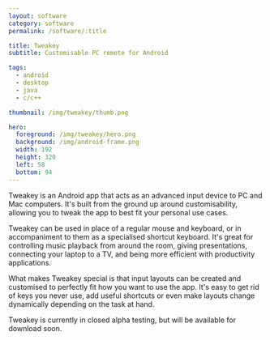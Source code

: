 ```yaml
---
layout: software
category: software
permalink: /software/:title

title: Tweakey
subtitle: Customisable PC remote for Android

tags:
  - android
  - desktop
  - java
  - c/c++

thumbnail: /img/tweakey/thumb.png

hero:
  foreground: /img/tweakey/hero.png
  background: /img/android-frame.png
  width: 192
  height: 320
  left: 58
  bottom: 94
---
```

Tweakey is an Android app that acts as an advanced input device to PC and Mac computers.
It's built from the ground up around customisability, allowing you to tweak the app to best fit your personal use cases.

Tweakey can be used in place of a regular mouse and keyboard, or in accompaniment to them as a specialised shortcut keyboard.
It's great for controlling music playback from around the room, giving presentations, connecting your laptop to a TV, and being more efficient with productivity applications.

What makes Tweakey special is that input layouts can be created and customised to perfectly fit how you want to use the app.
It's easy to get rid of keys you never use, add useful shortcuts or even make layouts change dynamically depending on the task at hand.

Tweakey is currently in closed alpha testing, but will be available for download soon.
